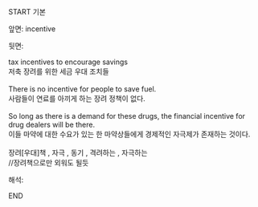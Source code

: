 START
기본

앞면:
incentive


뒷면:
<div>tax incentives to encourage savings </div><div>저축 장려를 위한 세금 우대 조치들</div><div><br></div><div><div>There is no incentive for people to save fuel. </div><div><div>사람들이 연료를 아끼게 하는 장려 정책이 없다.</div></div></div><div><br></div><div><div>So long as there is a demand for these drugs, the financial incentive for drug dealers will be there. </div><div><div>이들 마약에 대한 수요가 있는 한 마약상들에게 경제적인 자극제가 존재하는 것이다.</div></div></div><div><br></div><div>장려[우대]책 , 자극 , 동기 , 격려하는 , 자극하는</div><div>//장려책으로만 외워도 될듯</div>


해석:

END